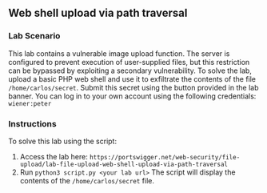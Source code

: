 ## Web shell upload via path traversal
### Lab Scenario
This lab contains a vulnerable image upload function. The server is configured to prevent execution of user-supplied files, but this restriction can be bypassed by exploiting a secondary vulnerability.
To solve the lab, upload a basic PHP web shell and use it to exfiltrate the contents of the file `/home/carlos/secret`. Submit this secret using the button provided in the lab banner.
You can log in to your own account using the following credentials: `wiener:peter`

### Instructions
To solve this lab using the script:
1. Access the lab here: `https://portswigger.net/web-security/file-upload/lab-file-upload-web-shell-upload-via-path-traversal`
2. Run `python3 script.py <your lab url>` The script will display the contents of the `/home/carlos/secret` file.

